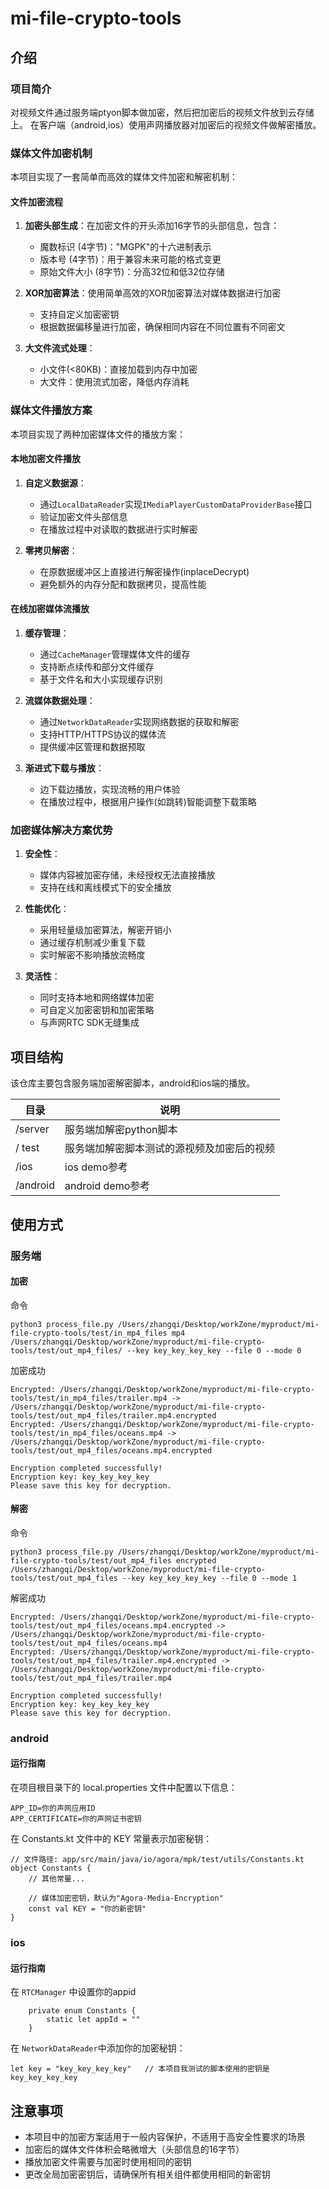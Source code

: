 # mi-file-crypto-tools

## 介绍

### 项目简介
 
对视频文件通过服务端ptyon脚本做加密，然后把加密后的视频文件放到云存储上。 在客户端（android,ios）使用声网播放器对加密后的视频文件做解密播放。 


### 媒体文件加密机制 

本项目实现了一套简单而高效的媒体文件加密和解密机制：

#### 文件加密流程

1. **加密头部生成**：在加密文件的开头添加16字节的头部信息，包含：
   - 魔数标识 (4字节)："MGPK"的十六进制表示
   - 版本号 (4字节)：用于兼容未来可能的格式变更
   - 原始文件大小 (8字节)：分高32位和低32位存储

2. **XOR加密算法**：使用简单高效的XOR加密算法对媒体数据进行加密
   - 支持自定义加密密钥
   - 根据数据偏移量进行加密，确保相同内容在不同位置有不同密文

3. **大文件流式处理**：
   - 小文件(<80KB)：直接加载到内存中加密
   - 大文件：使用流式加密，降低内存消耗

### 媒体文件播放方案

本项目实现了两种加密媒体文件的播放方案：

#### 本地加密文件播放

1. **自定义数据源**：
   - 通过`LocalDataReader`实现`IMediaPlayerCustomDataProviderBase`接口
   - 验证加密文件头部信息
   - 在播放过程中对读取的数据进行实时解密

2. **零拷贝解密**：
   - 在原数据缓冲区上直接进行解密操作(inplaceDecrypt)
   - 避免额外的内存分配和数据拷贝，提高性能

#### 在线加密媒体流播放

1. **缓存管理**：
   - 通过`CacheManager`管理媒体文件的缓存
   - 支持断点续传和部分文件缓存
   - 基于文件名和大小实现缓存识别

2. **流媒体数据处理**：
   - 通过`NetworkDataReader`实现网络数据的获取和解密
   - 支持HTTP/HTTPS协议的媒体流
   - 提供缓冲区管理和数据预取

3. **渐进式下载与播放**：
   - 边下载边播放，实现流畅的用户体验
   - 在播放过程中，根据用户操作(如跳转)智能调整下载策略

### 加密媒体解决方案优势

1. **安全性**：
   - 媒体内容被加密存储，未经授权无法直接播放
   - 支持在线和离线模式下的安全播放

2. **性能优化**：
   - 采用轻量级加密算法，解密开销小
   - 通过缓存机制减少重复下载
   - 实时解密不影响播放流畅度

3. **灵活性**：
   - 同时支持本地和网络媒体加密
   - 可自定义加密密钥和加密策略
   - 与声网RTC SDK无缝集成

## 项目结构 

该仓库主要包含服务端加密解密脚本，android和ios端的播放。 

目录  | 说明
------------- | -------------
/server  | 服务端加解密python脚本 
/ test  | 服务端加解密脚本测试的源视频及加密后的视频 
/ios    |  ios demo参考 
/android | android demo参考 



## 使用方式 

### 服务端

#### 加密 

命令 

```
python3 process_file.py /Users/zhangqi/Desktop/workZone/myproduct/mi-file-crypto-tools/test/in_mp4_files mp4 /Users/zhangqi/Desktop/workZone/myproduct/mi-file-crypto-tools/test/out_mp4_files/ --key key_key_key_key --file 0 --mode 0
```

加密成功

```
Encrypted: /Users/zhangqi/Desktop/workZone/myproduct/mi-file-crypto-tools/test/in_mp4_files/trailer.mp4 -> /Users/zhangqi/Desktop/workZone/myproduct/mi-file-crypto-tools/test/out_mp4_files/trailer.mp4.encrypted
Encrypted: /Users/zhangqi/Desktop/workZone/myproduct/mi-file-crypto-tools/test/in_mp4_files/oceans.mp4 -> /Users/zhangqi/Desktop/workZone/myproduct/mi-file-crypto-tools/test/out_mp4_files/oceans.mp4.encrypted

Encryption completed successfully!
Encryption key: key_key_key_key
Please save this key for decryption.
```

#### 解密 

命令

```
python3 process_file.py /Users/zhangqi/Desktop/workZone/myproduct/mi-file-crypto-tools/test/out_mp4_files encrypted /Users/zhangqi/Desktop/workZone/myproduct/mi-file-crypto-tools/test/out_mp4_files --key key_key_key_key --file 0 --mode 1
```

解密成功

```
Encrypted: /Users/zhangqi/Desktop/workZone/myproduct/mi-file-crypto-tools/test/out_mp4_files/oceans.mp4.encrypted -> /Users/zhangqi/Desktop/workZone/myproduct/mi-file-crypto-tools/test/out_mp4_files/oceans.mp4
Encrypted: /Users/zhangqi/Desktop/workZone/myproduct/mi-file-crypto-tools/test/out_mp4_files/trailer.mp4.encrypted -> /Users/zhangqi/Desktop/workZone/myproduct/mi-file-crypto-tools/test/out_mp4_files/trailer.mp4

Encryption completed successfully!
Encryption key: key_key_key_key
Please save this key for decryption.
```

### android

#### 运行指南 

在项目根目录下的 local.properties 文件中配置以下信息：

```
APP_ID=你的声网应用ID
APP_CERTIFICATE=你的声网证书密钥
```

在 Constants.kt 文件中的 KEY 常量表示加密秘钥：

```
// 文件路径: app/src/main/java/io/agora/mpk/test/utils/Constants.kt
object Constants {
    // 其他常量...
    
    // 媒体加密密钥，默认为"Agora-Media-Encryption"
    const val KEY = "你的新密钥"
}
```

### ios

#### 运行指南 

在 `RTCManager` 中设置你的appid 

```
    private enum Constants {
        static let appId = ""
    }
```

在 `NetworkDataReader`中添加你的加密秘钥： 

```
let key = "key_key_key_key"   // 本项目我测试的脚本使用的密钥是  key_key_key_key 
```

## 注意事项 

- 本项目中的加密方案适用于一般内容保护，不适用于高安全性要求的场景
- 加密后的媒体文件体积会略微增大（头部信息的16字节）
- 播放加密文件需要与加密时使用相同的密钥
- 更改全局加密密钥后，请确保所有相关组件都使用相同的新密钥
